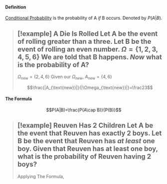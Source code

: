 #### Definition
<u>Conditional Probability</u> is the probability of A *if* B occurs. Denoted by $P(A|B)$.

> [!example] A Die Is Rolled
> Let A be the event of rolling greater than a three.
> Let B be the event of rolling an even number.
> $\Omega=\{1,2,3,4,5,6\}$
> We are told that B happens. *Now* what is the probability of A?
> ---
> $\Omega_{\text{new}}=\{2,4,6\}$
> Given our $\Omega_{\text{new}}$, $A_{\text{new}}=\{4,6\}$
> 
> $$\frac{|A_{\text{new}}|}{|\Omega_{\text{new}}|}=\frac23$$

#### The Formula
$$P(A|B)=\frac{P(A\cap B)}{P(B)}$$

> [!example]  Reuven Has 2 Children
> Let A be the event that Reuven has exactly 2 boys.
> Let B be the event that Reuven has *at least* one boy.
> Given that Reuven has at least one boy, what is the probability of Reuven having 2 boys?
> ---
> Applying The Formula, 